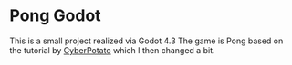 # Pong Godot

This is a small project realized via Godot 4.3 
The game is Pong based on the tutorial by [CyberPotato](https://www.youtube.com/watch?v=f9NUE7OrS7s) which I then changed a bit. 

